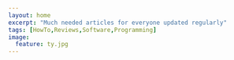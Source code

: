 ```yaml
---
layout: home
excerpt: "Much needed articles for everyone updated regularly"
tags: [HowTo,Reviews,Software,Programming]
image:
  feature: ty.jpg
---
```

